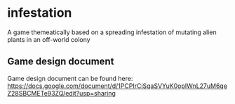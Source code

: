 # infestation
A game themeatically based on a spreading infestation of mutating alien plants in an off-world colony

## Game design document
Game design document can be found here: https://docs.google.com/document/d/1PCPIrCiSqaSVYuK0opIWnL27uM6qeZ28SBCMETe93ZQ/edit?usp=sharing
